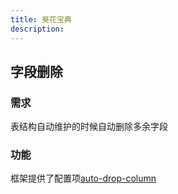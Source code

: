 ```yaml
---
title: 葵花宝典
description:
---
```


## 字段删除

### 需求

表结构自动维护的时候自动删除多余字段

### 功能

框架提供了配置项[auto-drop-column](/配置.html#auto-drop-column)


